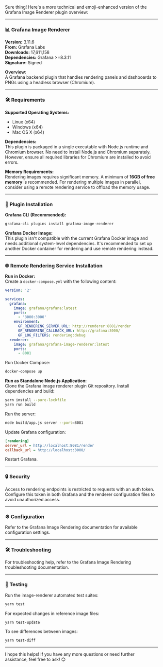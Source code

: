 Sure thing! Here's a more technical and emoji-enhanced version of the Grafana Image Renderer plugin overview:

---

### 📊 **Grafana Image Renderer**

**Version:** 3.11.6  
**From:** Grafana Labs  
**Downloads:** 17,611,158  
**Dependencies:** Grafana >=8.3.11  
**Signature:** Signed  

**Overview:**  
A Grafana backend plugin that handles rendering panels and dashboards to PNGs using a headless browser (Chromium).

---

### 🛠️ **Requirements**

**Supported Operating Systems:**
- Linux (x64)
- Windows (x64)
- Mac OS X (x64)

**Dependencies:**  
This plugin is packaged in a single executable with Node.js runtime and Chromium browser. No need to install Node.js and Chromium separately. However, ensure all required libraries for Chromium are installed to avoid errors.

**Memory Requirements:**  
Rendering images requires significant memory. A minimum of **16GB of free memory** is recommended. For rendering multiple images in parallel, consider using a remote rendering service to offload the memory usage.

---

### 🚀 **Plugin Installation**

**Grafana CLI (Recommended):**
```sh
grafana-cli plugins install grafana-image-renderer
```

**Grafana Docker Image:**  
This plugin isn't compatible with the current Grafana Docker image and needs additional system-level dependencies. It's recommended to set up another Docker container for rendering and use remote rendering instead.

---

### 🌐 **Remote Rendering Service Installation**

**Run in Docker:**  
Create a `docker-compose.yml` with the following content:
```yaml
version: '2'

services:
  grafana:
    image: grafana/grafana:latest
    ports:
      - '3000:3000'
    environment:
      GF_RENDERING_SERVER_URL: http://renderer:8081/render
      GF_RENDERING_CALLBACK_URL: http://grafana:3000/
      GF_LOG_FILTERS: rendering:debug
  renderer:
    image: grafana/grafana-image-renderer:latest
    ports:
      - 8081
```
Run Docker Compose:
```sh
docker-compose up
```

**Run as Standalone Node.js Application:**  
Clone the Grafana image renderer plugin Git repository. Install dependencies and build:
```sh
yarn install --pure-lockfile
yarn run build
```
Run the server:
```sh
node build/app.js server --port=8081
```
Update Grafana configuration:
```ini
[rendering]
server_url = http://localhost:8081/render
callback_url = http://localhost:3000/
```
Restart Grafana.

---

### 🔒 **Security**

Access to rendering endpoints is restricted to requests with an auth token. Configure this token in both Grafana and the renderer configuration files to avoid unauthorized access.

---

### ⚙️ **Configuration**

Refer to the Grafana Image Rendering documentation for available configuration settings.

---

### 🛠️ **Troubleshooting**

For troubleshooting help, refer to the Grafana Image Rendering troubleshooting documentation.

---

### 🧪 **Testing**

Run the image-renderer automated test suites:
```sh
yarn test
```
For expected changes in reference image files:
```sh
yarn test-update
```
To see differences between images:
```sh
yarn test-diff
```

---

I hope this helps! If you have any more questions or need further assistance, feel free to ask! 😊